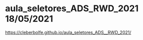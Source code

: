 # aula_seletores_ADS_RWD_2021 18/05/2021

https://cleberbolfe.github.io/aula_seletores_ADS__RWD_2021/

